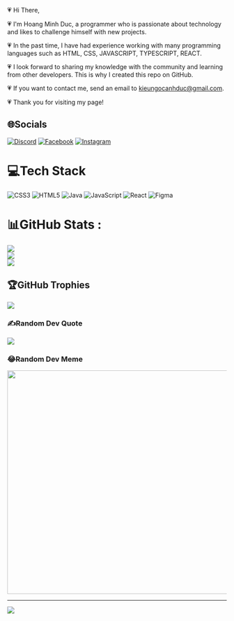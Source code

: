 💗 Hi There,

💗 I'm Hoang Minh Duc, a programmer who is passionate about technology and likes to challenge himself with new projects.

💗 In the past time, I have had experience working with many programming languages such as HTML, CSS, JAVASCRIPT, TYPESCRIPT, REACT.

💗 I look forward to sharing my knowledge with the community and learning from other developers. This is why I created this repo on GitHub.

💗 If you want to contact me, send an email to kieungocanhduc@gmail.com.

💗 Thank you for visiting my page!


## 🌐Socials
[![Discord](https://img.shields.io/badge/Discord-%237289DA.svg?logo=discord&logoColor=white)](htttps://discord.gg/Xavia#3382) [![Facebook](https://img.shields.io/badge/Facebook-%231877F2.svg?logo=Facebook&logoColor=white)](https://www.facebook.com/hoang.duc.2609/) [![Instagram](https://img.shields.io/badge/Instagram-%23E4405F.svg?logo=Instagram&logoColor=white)](https://www.instagram.com/_hm.duc.26_/) 

# 💻Tech Stack
![CSS3](https://img.shields.io/badge/css3-%231572B6.svg?style=for-the-badge&logo=css3&logoColor=white) ![HTML5](https://img.shields.io/badge/html5-%23E34F26.svg?style=for-the-badge&logo=html5&logoColor=white) ![Java](https://img.shields.io/badge/java-%23ED8B00.svg?style=for-the-badge&logo=java&logoColor=white) ![JavaScript](https://img.shields.io/badge/javascript-%23323330.svg?style=for-the-badge&logo=javascript&logoColor=%23F7DF1E) ![React](https://img.shields.io/badge/react-%2320232a.svg?style=for-the-badge&logo=react&logoColor=%2361DAFB) 	![Figma](https://img.shields.io/badge/figma-%23F24E1E.svg?style=for-the-badge&logo=figma&logoColor=white)
# 📊GitHub Stats :
![](https://github-readme-stats.vercel.app/api?username=duc11021102&theme=radical&hide_border=false&include_all_commits=false&count_private=false)<br/>
![](https://github-readme-streak-stats.herokuapp.com/?user=duc11021102&theme=radical&hide_border=false)<br/>
![](https://github-readme-stats.vercel.app/api/top-langs/?username=duc11021102&theme=radical&hide_border=false&include_all_commits=false&count_private=false&layout=compact)

## 🏆GitHub Trophies
![](https://github-trophies.vercel.app/?username=duc11021102&theme=radical&no-frame=false&no-bg=false&margin-w=4)

### ✍️Random Dev Quote
![](https://quotes-github-readme.vercel.app/api?type=horizontal&theme=radical)

### 😂Random Dev Meme
<img src="https://random-memer.herokuapp.com/" width="512px"/>

---
[![](https://visitcount.itsvg.in/api?id=duc11021102&icon=0&color=0)](https://visitcount.itsvg.in)
